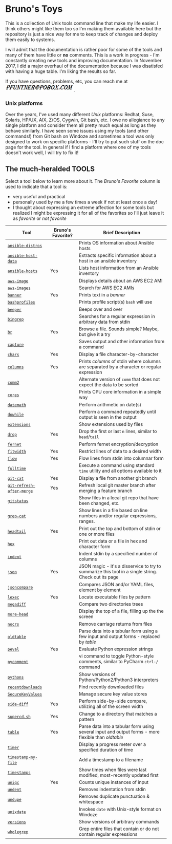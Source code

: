 # Bruno's Toys
This is a collection of Unix tools command line that make my life easier.  I think others might like them too so I'm making them available here but the repository is just a nice way for me to keep track of changes and deploy them easily to systems.

I will admit that the documentation is rather poor for some of the tools and many of them have little or **no** comments.  This is a work in progress - I'm constantly creating new tools and improving documentation.  In November 2017, I did a major overhaul of the documentation because I was disatisfed with having a huge table.  I'm liking the results so far.

If you have questions, problems, etc, you can reach me at <img src="doc/images/email.jpg" />.

### Unix platforms

Over the years, I've used many different _Unix_ platforms: Redhat, Suse, Solaris, HP/UX, AIX, Z/OS, Cygwin, Git bash, etc.  I owe no allegiance to any single platform and consider them all pretty much equal as long as they behave similarly.  I have seen some issues using my tools (and other commands!) from Git bash on Windoze and sometimes a tool was only designed to work on specific platforms - I'll try to put such stuff on the doc page for the tool.  In general if I find a platform where one of my tools doesn't work well, I will try to fix it!

## The much-heralded TOOLS

Select a tool below to learn more about it.  The _Bruno's Favorite_ column is used to indicate that a tool is:
- very useful and practical
- personally used by me a few times a week if not at least once a day!
- I thought about expressing an extreme affection for some tools but realized I might be expressing it for all of the favorites so I'll just leave it as _favorite_ or _not favorite_

| Tool                                                        | Bruno's Favorite? | Brief Description                                                                                    |
|-------------------------------------------------------------|-------------------|------------------------------------------------------------------------------------------------------|
| [`ansible-distros`](doc/ansible-distros.md)                 |                   | Prints OS information about Ansible hosts                                                            |
| [`ansible-host-data`](doc/ansible-host-data.md)             |                   | Extracts specific information about a host in an ansible inventory                                   |
| [`ansible-hosts`](doc/ansible-hosts.md)                     | Yes               | Lists host information from an Ansible inventory                                                     |
| [`aws-image`](doc/aws-image.md)                             |                | Displays details about an AWS EC2 AMI                                                                |
| [`aws-images`](doc/aws-images.md)                           |                | Search for AWS EC2 AMIs                                                                              |
| [`banner`](doc/banner.md)                                   | Yes               | Prints text in a _banner_                                                                            |
| [`bashprofiles`](doc/bashprofiles.md)                       |                   | Prints profile script(s) `bash` will use                                                             |
| [`beeper`](doc/beeper.md)                                   |                   | Beeps over and over                                                                                  |
| [`bingrep`](doc/bingrep.md)                                 |                   | Searches for a regular expression in arbitrary data from stdin                                       |
| [`br`](doc/br.md)                                           | Yes               | Browse a file.  Sounds simple?  Maybe, but give it a try                                             |
| [`capture`](doc/capture.md)                                 |                   | Saves output and other information from a command                                                    |
| [`chars`](doc/chars.md)                                     | Yes               | Display a file character-by-character                                                                |
| [`columns`](doc/columns.md)                                 | Yes               | Prints _columns_ of stdin where columns are separated by a character or regular expression           |
| [`comm2`](doc/comm2.md)                                     |                   | Alternate version of `comm` that does not expect the data to be sorted                               |
| [`cores`](doc/cores.md)                                     |                   | Prints CPU core information in a simple way                                                          |
| [`datemath`](doc/datemath.md)                               |                   | Perform arithmetic on date(s)                                                                        |
| [`dowhile`](doc/dowhile.md)                                 |                   | Perform a command repeatedly until output is seen in the output                                      |
| [`extensions`](doc/extensions.md)                           |                   | Show extensions used by files                                                                        |
| [`drop`](doc/drop.md)                                       | Yes               | Drop the first or last `n` lines, similar to `head`/`tail`                                           |
| [`fernet`](doc/fernet.md)                                   |                   | Perform fernet encryption/decryption                                                                 |
| [`fitwidth`](doc/fitwidth.md)                               | Yes               | Restrict lines of data to a desired width                                                            |
| [`flow`](doc/flow.md)                                       | Yes               | Flow lines from stdin into columnar form                                                             |
| [`fulltime`](doc/fulltime.md)                               |                   | Execute a command using standard `time` utility and all options available to it                      |
| [`git-cat`](doc/git-cat.md)                                 | Yes               | Display a file from another git branch                                                               |
| [`git-refresh-after-merge`](doc/git-refresh-after-merge.md) | Yes               | Refresh local git master branch after merging a feature branch                                       |
| [`gitstatus`](doc/gitstatus.md)                             |                   | Show files in a local git repo that have been changed, etc.                                          |
| [`grep-cat`](doc/grep-cat.md)                               |                   | Show lines in a file based on line numbers and/or regular expressions, ranges.                       |
| [`headtail`](doc/headtail.md)                               | Yes               | Print out the top and bottom of stdin or one or more files                                           |
| [`hex`](doc/hex.md)                                         |                   | Print out data or a file in hex and character form                                                   |
| [`indent`](doc/indent.md)                                   |                   | Indent stdin by a specified number of columns                                                        |
| [`json`](doc/json.md)                                       | Yes               | JSON magic - it's a disservice to try to summarize this tool in a single string.  Check out its page |
| [`jsoncompare`](doc/jsoncompare.md)                         |                   | Compares JSON and/or YAML files, element by element                                                  |
| [`lexec`](doc/lexec.md)                                     | Yes               | Locate executable files by pattern                                                                   |
| [`megadiff`](doc/megadiff.md)                               |                   | Compare two directories trees                                                                        |
| [`more-head`](doc/more-head.md)                             |                   | Display the top of a file, filling up the the screen                                                 |
| [`nocrs`](doc/nocrs.md)                                     |                   | Remove carriage returns from files                                                                   |
| [`oldtable`](doc/oldtable.md)                               |                   | Parse data into a tabular form using a few input and output forms - replaced by _table_              |
| [`peval`](doc/peval.md)                                     | Yes               | Evaluate Python expression strings                                                                   |
| [`pycomment`](doc/pycomment.md)                             |                   | vi command to toggle Python-style comments, similar to PyCharm `ctrl-/` command                      |
| [`pythons`](doc/pythons.md)                                 |                   | Show versions of Python/Python2/Python3 interpreters                                                 |
| [`recentdownloads`](doc/recentdownloads.md)                 |                   | Find recently downloaded files                                                                       |
| [`SecureKeyValues`](doc/SecureKeyValues.md)                 |                   | Manage secure key value stores                                                                       |
| [`side-diff`](doc/side-diff.md)                             | Yes               | Perform side-by-side compare, utilizing all of the screen width                                      |
| [`supercd.sh`](doc/supercd.sh.md)                           | Yes               | Change to a directory that matches a pattern                                                         |
| [`table`](doc/table.md)                                     | Yes               | Parse data into a tabular form using several input and output forms - more flexible than _oldtable_  |
| [`timer`](doc/timer.md)                                     |                   | Display a progress meter over a specified duration of time                                           |
| [`timestamp-my-file`](doc/timestamp-my-file.md)             |                   | Add a timestamp to a filename                                                                        |
| [`timestamps`](doc/timestamps.md)                           |                   | Show times when files were last modified, most-recently updated first                                |
| [`uniqc`](doc/uniqc.md)                                     | Yes               | Counts unique instances of input                                                                     |
| [`undent`](doc/undent.md)                                   |                   | Removes indentation from stdin                                                                       |
| [`undupe`](doc/undupe.md)                                   |                   | Removes duplicate punctuation & whitespace                                                           |
| [`unixdate`](doc/unixdate.md)                               |                   | Invokes `date` with Unix-style format on Windoze                                                     |
| [`versions`](doc/versions.md)                               |                   | Show versions of arbitrary commands                                                                  |
| [`wholegrep`](doc/wholegrep.md)                             |                   | Grep entire files that contain or do not contain regular expressions                                 |
